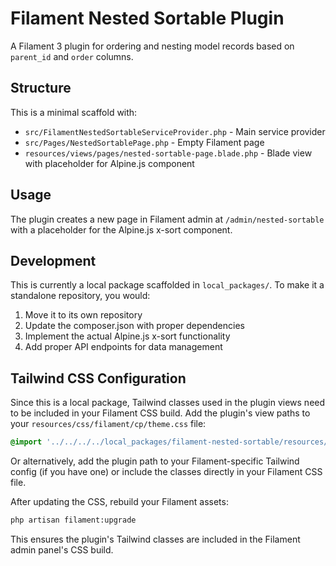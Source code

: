 # Filament Nested Sortable Plugin

A Filament 3 plugin for ordering and nesting model records based on `parent_id` and `order` columns.

## Structure

This is a minimal scaffold with:

- `src/FilamentNestedSortableServiceProvider.php` - Main service provider
- `src/Pages/NestedSortablePage.php` - Empty Filament page
- `resources/views/pages/nested-sortable-page.blade.php` - Blade view with placeholder for Alpine.js component

## Usage

The plugin creates a new page in Filament admin at `/admin/nested-sortable` with a placeholder for the Alpine.js x-sort component.

## Development

This is currently a local package scaffolded in `local_packages/`. To make it a standalone repository, you would:

1. Move it to its own repository
2. Update the composer.json with proper dependencies
3. Implement the actual Alpine.js x-sort functionality
4. Add proper API endpoints for data management

## Tailwind CSS Configuration

Since this is a local package, Tailwind classes used in the plugin views need to be included in your Filament CSS build. Add the plugin's view paths to your `resources/css/filament/cp/theme.css` file:

```css
@import '../../../../local_packages/filament-nested-sortable/resources/views/**/*.blade.php';
```

Or alternatively, add the plugin path to your Filament-specific Tailwind config (if you have one) or include the classes directly in your Filament CSS file.

After updating the CSS, rebuild your Filament assets:

```bash
php artisan filament:upgrade
```

This ensures the plugin's Tailwind classes are included in the Filament admin panel's CSS build. 